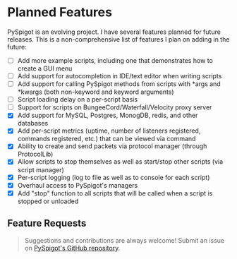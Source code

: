 # Planned Features

PySpigot is an evolving project. I have several features planned for future releases. This is a non-comprehensive list of features I plan on adding in the future:

- [ ] Add more example scripts, including one that demonstrates how to create a GUI menu
- [ ] Add support for autocompletion in IDE/text editor when writing scripts
- [ ] Add support for calling PySpigot methods from scripts with \*args and \*kwargs (both non-keyword and keyword arguments)
- [ ] Script loading delay on a per-script basis
- [ ] Support for scripts on BungeeCord/Waterfall/Velocity proxy server
- [x] Add support for MySQL, Postgres, MonogDB, redis, and other databases
- [x] Add per-script metrics (uptime, number of listeners registered, commands registered, etc.) that can be viewed via command
- [x] Ability to create and send packets via protocol manager (through ProtocolLib)
- [x] Allow scripts to stop themselves as well as start/stop other scripts (via script manager)
- [x] Per-script logging (log to file as well as to console for each script)
- [x] Overhaul access to PySpigot's managers
- [x] Add "stop" function to all scripts that will be called when a script is stopped or unloaded

## Feature Requests

> Suggestions and contributions are always welcome! Submit an issue on [PySpigot's GitHub repository](https://github.com/magicmq/PySpigot/issues).